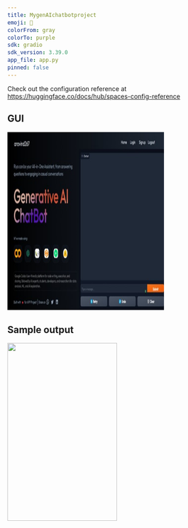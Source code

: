 ```yaml
---
title: MygenAIchatbotproject
emoji: 🚀
colorFrom: gray
colorTo: purple
sdk: gradio
sdk_version: 3.39.0
app_file: app.py
pinned: false
---
```


Check out the configuration reference at https://huggingface.co/docs/hub/spaces-config-reference

<h2>GUI</h2>

<img src="img/GUIofinterface.jpg" width="70%" height="400px"/>

<h2>Sample output</h2>

<img src="img/examleresponse.png" width="70%" height="400px"/>
